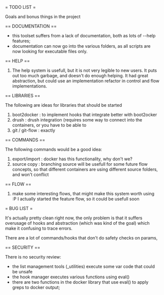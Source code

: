 = TODO LIST =

Goals and bonus things in the project

== DOCUMENTATION ==

* this toolset suffers from a lack of documentation, both as lots of --help features;
* documentation can now go into the various folders, as all scripts are now looking for executable files only.

== HELP ==

1. The help system is usefull, but it is not very legible to new users.  It
   puts out too much garbage, and doesn't do enough helping.
   It had great abstraction, but could use an implementation refactor in
   control and flow implementations.

== LIBRARIES ==

The following are ideas for libraries that should be started

1. boot2docker : to implement hooks that integrate better with boot2ocker
2. drush : drush integration (requires some way to connect into the containers,
     or you have to be able to
3. git / git-flow : exactly

== COMMANDS ==

The following commands would be a good idea:

1. export/import : docker has this functionality, why don't we?
2. source copy : branching source will be usefull for some future flow
      concepts, so that different containers are using different source
      folders, and won't conflict

== FLOW ==

1. make some interesting flows, that might make this system worth using  :P
    I actually started the feature flow, so it could be usefull soon

= BUG LIST =

It's actually pretty clean right now, the only problem is that it suffers
overusage of hooks and abstraction (which was kind of the goal) which make
it confusing to trace errors.

There are a lot of commands/hooks that don't do safety checks on params,

== SECURITY ==

There is no security review:

- the list management tools (_utilities) execute some var code that could be unsafe
- the hook manager executes various functions using eval()
- there are two functions in the docker library that use eval() to apply greps to
    docker output;
